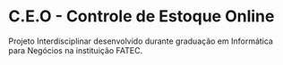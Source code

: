 # C.E.O - Controle de Estoque Online
Projeto Interdisciplinar desenvolvido durante graduação em Informática para Negócios na instituição FATEC.
